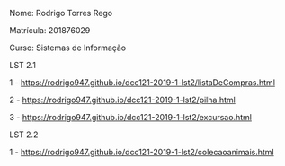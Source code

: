 <p>Nome: Rodrigo Torres Rego</p>
<p>Matrícula: 201876029</p>
<p>Curso: Sistemas de Informação</p>

<p>LST 2.1</p>

<p>1 - <a href="https://rodrigo947.github.io/dcc121-2019-1-lst2/listaDeCompras.html">https://rodrigo947.github.io/dcc121-2019-1-lst2/listaDeCompras.html</a></p>

<p>2 - <a href="https://rodrigo947.github.io/dcc121-2019-1-lst2/pilha.html">https://rodrigo947.github.io/dcc121-2019-1-lst2/pilha.html</a></p>

<p>3 - <a href="https://rodrigo947.github.io/dcc121-2019-1-lst2/excursao.html">https://rodrigo947.github.io/dcc121-2019-1-lst2/excursao.html</a></p>

<p>LST 2.2</p>

<p>1 - <a href="https://rodrigo947.github.io/dcc121-2019-1-lst2/colecaoanimais.html">https://rodrigo947.github.io/dcc121-2019-1-lst2/colecaoanimais.html</a></p>